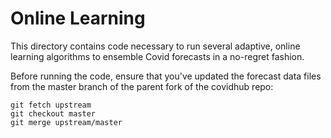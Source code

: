 # Online Learning
This directory contains code necessary to run several adaptive, online learning algorithms to ensemble Covid forecasts in a no-regret fashion.

Before running the code, ensure that you've updated the forecast data files from the master branch of the parent fork of the covidhub repo:
```
git fetch upstream
git checkout master
git merge upstream/master
```
